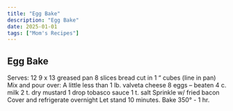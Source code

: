 ```yaml
---
title: "Egg Bake"
description: "Egg Bake"
date: 2025-01-01
tags: ["Mom's Recipes"]
---
```


## Egg Bake

Serves:  12
9 x 13 greased pan
8 slices bread cut in 1 “ cubes (line in pan)
Mix and pour over: 
              A little less than 1 lb. valveta cheese
              8 eggs – beaten
              4 c. milk
              2 t. dry mustard
              1 drop tobasco sauce
              1 t. salt
              Sprinkle w/ fried bacon
Cover and refrigerate overnight
Let stand 10 minutes. 
Bake 350° - 1 hr.
 


